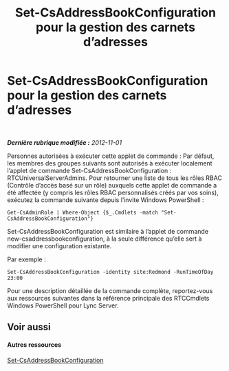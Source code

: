 ﻿---
title: Set-CsAddressBookConfiguration pour la gestion des carnets d’adresses
TOCTitle: Set-CsAddressBookConfiguration pour la gestion des carnets d’adresses
ms:assetid: 3a64ceb1-9f79-4f3b-bf33-eaf346dbd60d
ms:mtpsurl: https://technet.microsoft.com/fr-fr/library/Gg429700(v=OCS.15)
ms:contentKeyID: 49296930
ms.date: 05/20/2016
mtps_version: v=OCS.15
ms.translationtype: HT
---

# Set-CsAddressBookConfiguration pour la gestion des carnets d’adresses

 

_**Dernière rubrique modifiée :** 2012-11-01_

Personnes autorisées à exécuter cette applet de commande : Par défaut, les membres des groupes suivants sont autorisés à exécuter localement l’applet de commande Set-CsAddressBookConfiguration : RTCUniversalServerAdmins. Pour retourner une liste de tous les rôles RBAC (Contrôle d’accès basé sur un rôle) auxquels cette applet de commande a été affectée (y compris les rôles RBAC personnalisés créés par vos soins), exécutez la commande suivante depuis l’invite Windows PowerShell :

    Get-CsAdminRole | Where-Object {$_.Cmdlets -match "Set-CsAddressBookConfiguration"}

Set-CsAddressBookConfiguration est similaire à l’applet de commande new-csaddressbookconfiguration, à la seule différence qu’elle sert à modifier une configuration existante.

Par exemple :

    Set-CsAddressBookConfiguration -identity site:Redmond -RunTimeOfDay 23:00

Pour une description détaillée de la commande complète, reportez-vous aux ressources suivantes dans la référence principale des RTCCmdlets Windows PowerShell pour Lync Server.

## Voir aussi

#### Autres ressources

[Set-CsAddressBookConfiguration](https://docs.microsoft.com/en-us/powershell/module/skype/Set-CsAddressBookConfiguration)

